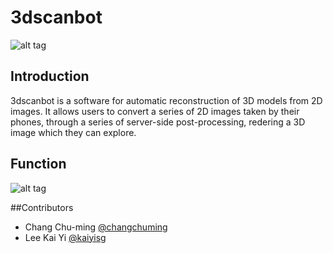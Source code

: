 # 3dscanbot

![alt tag](https://cloud.githubusercontent.com/assets/10717593/16757890/e6a82df0-480e-11e6-95eb-90fc4cf2fe55.JPG)

## Introduction
3dscanbot is a software for automatic reconstruction of 3D models from 2D images. It allows users to convert a series of 2D images taken by their phones, through a series of server-side post-processing, redering a 3D image which they can explore.

## Function
![alt tag](https://cloud.githubusercontent.com/assets/10717593/16757885/dc029caa-480e-11e6-9ec4-84baf39b55a1.png)

##Contributors
- Chang Chu-ming [@changchuming](http://github.com/changchuming)
- Lee Kai Yi [@kaiyisg](http://github.com/kaiyisg)
